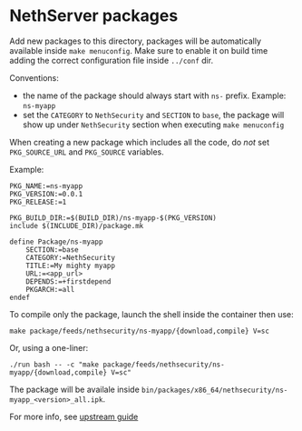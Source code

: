 # NethServer packages

Add new packages to this directory, packages will be automatically available inside `make menuconfig`.
Make sure to enable it on build time adding the correct configuration file inside `../conf` dir.

Conventions:
- the name of the package should always start with `ns-` prefix. Example: `ns-myapp`
- set the `CATEGORY` to `NethSecurity` and `SECTION` to `base`, the package will show up under `NethSecurity` section
  when executing `make menuconfig`

When creating a new package which includes all the code, do *not* set `PKG_SOURCE_URL` and `PKG_SOURCE` variables.

Example:
```
PKG_NAME:=ns-myapp
PKG_VERSION:=0.0.1
PKG_RELEASE:=1

PKG_BUILD_DIR:=$(BUILD_DIR)/ns-myapp-$(PKG_VERSION)
include $(INCLUDE_DIR)/package.mk

define Package/ns-myapp
	SECTION:=base
	CATEGORY:=NethSecurity
	TITLE:=My mighty myapp
	URL:=<app_url>
	DEPENDS:=+firstdepend
	PKGARCH:=all
endef
```

To compile only the package, launch the shell inside the container then use:
```
make package/feeds/nethsecurity/ns-myapp/{download,compile} V=sc
```

Or, using a one-liner:
```
./run bash -- -c "make package/feeds/nethsecurity/ns-myapp/{download,compile} V=sc"
```

The package will be availale inside `bin/packages/x86_64/nethsecurity/ns-myapp_<version>_all.ipk`.

For more info, see [upstream guide](https://openwrt.org/docs/guide-developer/packages)
